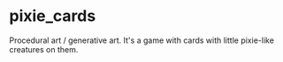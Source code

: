 # pixie_cards
Procedural art / generative art. It's a game with cards with little pixie-like creatures on them.
